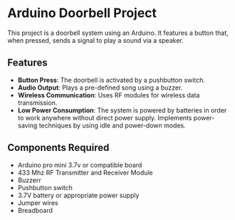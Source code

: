 <!DOCTYPE html>
<html lang="en">
<head>
    <meta charset="UTF-8">
    <meta name="viewport" content="width=device-width, initial-scale=1.0">
</head>
<body>

<h1>Arduino Doorbell Project</h1>

<p>This project is a doorbell system using an Arduino. It features a button that, when pressed, sends a signal to play a sound via a speaker.</p>

<h2>Features</h2>
<ul>
    <li><strong>Button Press</strong>: The doorbell is activated by a pushbutton switch.</li>
    <li><strong>Audio Output</strong>: Plays a pre-defined song using a buzzer.</li>
    <li><strong>Wireless Communication</strong>: Uses RF modules for wireless data transmission.</li>
    <li><strong>Low Power Consumption</strong>: The system is powered by batteries in order to work anywhere without direct power supply. Implements power-saving techniques by using idle and power-down modes.</li>
</ul>

<h2>Components Required</h2>
<ul>
    <li>Arduino pro mini 3.7v or compatible board</li>
    <li>433 Mhz RF Transmitter and Receiver Module</li>
    <li>Buzzerr</li>
    <li>Pushbutton switch</li>
    <li>3.7V battery or appropriate power supply</li>
    <li>Jumper wires</li>
    <li>Breadboard</li>
</ul>

</body>
</html>
